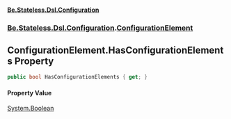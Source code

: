 #### [Be.Stateless.Dsl.Configuration](README.md 'README')
### [Be.Stateless.Dsl.Configuration](Be.Stateless.Dsl.Configuration.md 'Be.Stateless.Dsl.Configuration').[ConfigurationElement](ConfigurationElement.md 'Be.Stateless.Dsl.Configuration.ConfigurationElement')

## ConfigurationElement.HasConfigurationElements Property

```csharp
public bool HasConfigurationElements { get; }
```

#### Property Value
[System.Boolean](https://docs.microsoft.com/en-us/dotnet/api/System.Boolean 'System.Boolean')
